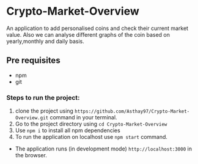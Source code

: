 # Crypto-Market-Overview

An application to add personalised coins and check their current market value. Also we can analyse different graphs of the coin based on yearly,monthly and daily basis.

## Pre requisites
- npm 
- git

### Steps to run the project: 

1. clone the project using `https://github.com/Asthay97/Crypto-Market-Overview.git` command in your terminal.
2. Go to the project directory using `cd Crypto-Market-Overview`
3. Use `npm i` to install all npm dependencies
3. To run the application on localhost use `npm start` command.

- The application runs (in development mode) `http://localhost:3000` in the browser.
